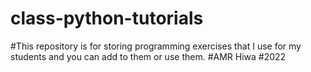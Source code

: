 # class-python-tutorials
#This repository is for storing programming exercises that I use for my students and you can add to them or use them.
#AMR Hiwa
#2022